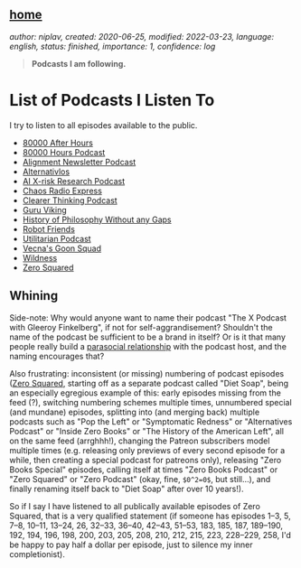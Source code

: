 [home](./index.md)
-------------------

*author: niplav, created: 2020-06-25, modified: 2022-03-23, language: english, status: finished, importance: 1, confidence: log*

> __Podcasts I am following.__

List of Podcasts I Listen To
=============================

I try to listen to all episodes available to the public.

* [80000 After Hours](https://80000hours.org/after-hours-podcast/)
* [80000 Hours Podcast](https://80000hours.org/podcast/)
* [Alignment Newsletter Podcast](https://alignment-newsletter.libsyn.com/)
* [Alternativlos](https://alternativlos.org/)
* [AI X-risk Research Podcast](https://axrp.net)
* [Chaos Radio Express](https://cre.fm/)
* [Clearer Thinking Podcast](https://clearerthinkingpodcast.com)
* [Guru Viking](https://www.guruviking.com/)
* [History of Philosophy Without any Gaps](https://historyofphilosophy.net/)
* [Robot Friends](https://soundcloud.com/user-557955426)
* [Utilitarian Podcast](https://anchor.fm/utilitarian)
* [Vecna's Goon Squad](https://anchor.fm/cassius-vecna/)
* [Wildness](https://www.wildanimalinitiative.org/wildness)
* [Zero Squared](https://dietsoap.podomatic.com/)

Whining
--------

Side-note: Why would anyone want to name their podcast "The X Podcast
with Gleeroy Finkelberg", if not for self-aggrandisement? Shouldn't
the name of the podcast be sufficient to be a brand in
itself? Or is it that many people really build a [parasocial
relationship](https://en.wikipedia.org/wiki/Parasocial_interaction)
with the podcast host, and the naming encourages that?

Also frustrating: inconsistent (or missing) numbering of podcast episodes
([Zero Squared](https://dietsoap.podomatic.com/), starting off as a
separate podcast called "Diet Soap", being an especially egregious
example of this: early episodes missing from the feed (?), switching
numbering schemes multiple times, unnumbered special (and mundane)
episodes, splitting into (and merging back) multiple podcasts such as
"Pop the Left" or "Symptomatic Redness" or "Alternatives Podcast" or
"Inside Zero Books" or "The History of the American Left", all on the
same feed (arrghhh!), changing the Patreon subscribers model multiple
times (e.g. releasing only previews of every second episode for a while,
then creating a special podcast for patreons only), releasing "Zero
Books Special" episodes, calling itself at times "Zero Books Podcast" or
"Zero Squared" or "Zero Podcast" (okay, fine, `$0^2=0$`, but still…),
and finally renaming itself back to "Diet Soap" after over 10 years!).

So if I say I have listened to all publically available episodes of Zero
Squared, that is a very qualified statement (if someone has episodes
1–3, 5, 7–8, 10–11, 13–24, 26, 32–33, 36–40, 42–43, 51–53,
183, 185, 187, 189–190, 192, 194, 196, 198, 200, 203, 205, 208, 210,
212, 215, 223, 228–229, 258, I'd be happy to pay half a dollar per
episode, just to silence my inner completionist).

